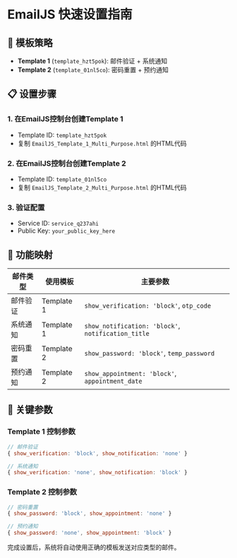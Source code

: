 # EmailJS 快速设置指南

## 🎯 模板策略
- **Template 1** (`template_hzt5pok`): 邮件验证 + 系统通知
- **Template 2** (`template_01nl5co`): 密码重置 + 预约通知

## 📋 设置步骤

### 1. 在EmailJS控制台创建Template 1
- Template ID: `template_hzt5pok`
- 复制 `EmailJS_Template_1_Multi_Purpose.html` 的HTML代码

### 2. 在EmailJS控制台创建Template 2
- Template ID: `template_01nl5co`
- 复制 `EmailJS_Template_2_Multi_Purpose.html` 的HTML代码

### 3. 验证配置
- Service ID: `service_q237ahi`
- Public Key: `your_public_key_here`

## 🚀 功能映射

| 邮件类型 | 使用模板 | 主要参数 |
|---------|---------|----------|
| 邮件验证 | Template 1 | `show_verification: 'block'`, `otp_code` |
| 系统通知 | Template 1 | `show_notification: 'block'`, `notification_title` |
| 密码重置 | Template 2 | `show_password: 'block'`, `temp_password` |
| 预约通知 | Template 2 | `show_appointment: 'block'`, `appointment_date` |

## 🔧 关键参数

### Template 1 控制参数
```javascript
// 邮件验证
{ show_verification: 'block', show_notification: 'none' }

// 系统通知
{ show_verification: 'none', show_notification: 'block' }
```

### Template 2 控制参数
```javascript
// 密码重置
{ show_password: 'block', show_appointment: 'none' }

// 预约通知
{ show_password: 'none', show_appointment: 'block' }
```

完成设置后，系统将自动使用正确的模板发送对应类型的邮件。 